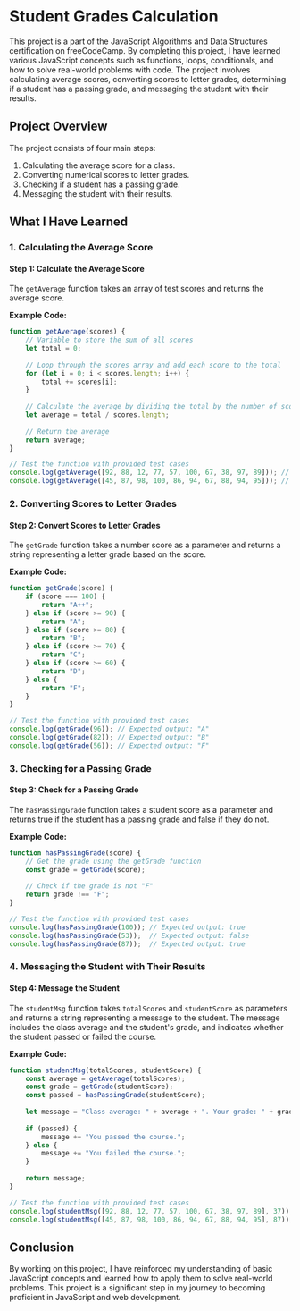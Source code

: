 
# Student Grades Calculation

This project is a part of the JavaScript Algorithms and Data Structures certification on freeCodeCamp. By completing this project, I have learned various JavaScript concepts such as functions, loops, conditionals, and how to solve real-world problems with code. The project involves calculating average scores, converting scores to letter grades, determining if a student has a passing grade, and messaging the student with their results.

## Project Overview

The project consists of four main steps:
1. Calculating the average score for a class.
2. Converting numerical scores to letter grades.
3. Checking if a student has a passing grade.
4. Messaging the student with their results.

## What I Have Learned

### 1. Calculating the Average Score

#### Step 1: Calculate the Average Score

The `getAverage` function takes an array of test scores and returns the average score.

**Example Code:**

```javascript
function getAverage(scores) {
    // Variable to store the sum of all scores
    let total = 0;
    
    // Loop through the scores array and add each score to the total
    for (let i = 0; i < scores.length; i++) {
        total += scores[i];
    }
    
    // Calculate the average by dividing the total by the number of scores
    let average = total / scores.length;
    
    // Return the average
    return average;
}

// Test the function with provided test cases
console.log(getAverage([92, 88, 12, 77, 57, 100, 67, 38, 97, 89])); // Expected output: 71.7
console.log(getAverage([45, 87, 98, 100, 86, 94, 67, 88, 94, 95])); // Expected output: 85.4
```

### 2. Converting Scores to Letter Grades

#### Step 2: Convert Scores to Letter Grades

The `getGrade` function takes a number score as a parameter and returns a string representing a letter grade based on the score.

**Example Code:**

```javascript
function getGrade(score) {
    if (score === 100) {
        return "A++";
    } else if (score >= 90) {
        return "A";
    } else if (score >= 80) {
        return "B";
    } else if (score >= 70) {
        return "C";
    } else if (score >= 60) {
        return "D";
    } else {
        return "F";
    }
}

// Test the function with provided test cases
console.log(getGrade(96)); // Expected output: "A"
console.log(getGrade(82)); // Expected output: "B"
console.log(getGrade(56)); // Expected output: "F"
```

### 3. Checking for a Passing Grade

#### Step 3: Check for a Passing Grade

The `hasPassingGrade` function takes a student score as a parameter and returns true if the student has a passing grade and false if they do not.

**Example Code:**

```javascript
function hasPassingGrade(score) {
    // Get the grade using the getGrade function
    const grade = getGrade(score);
    
    // Check if the grade is not "F"
    return grade !== "F";
}

// Test the function with provided test cases
console.log(hasPassingGrade(100)); // Expected output: true
console.log(hasPassingGrade(53));  // Expected output: false
console.log(hasPassingGrade(87));  // Expected output: true
```

### 4. Messaging the Student with Their Results

#### Step 4: Message the Student

The `studentMsg` function takes `totalScores` and `studentScore` as parameters and returns a string representing a message to the student. The message includes the class average and the student's grade, and indicates whether the student passed or failed the course.

**Example Code:**

```javascript
function studentMsg(totalScores, studentScore) {
    const average = getAverage(totalScores);
    const grade = getGrade(studentScore);
    const passed = hasPassingGrade(studentScore);
    
    let message = "Class average: " + average + ". Your grade: " + grade + ". ";
    
    if (passed) {
        message += "You passed the course.";
    } else {
        message += "You failed the course.";
    }
    
    return message;
}

// Test the function with provided test cases
console.log(studentMsg([92, 88, 12, 77, 57, 100, 67, 38, 97, 89], 37)); // Expected output: Class average: 71.7. Your grade: F. You failed the course.
console.log(studentMsg([45, 87, 98, 100, 86, 94, 67, 88, 94, 95], 87)); // Expected output: Class average: 85.4. Your grade: B. You passed the course.
```

## Conclusion

By working on this project, I have reinforced my understanding of basic JavaScript concepts and learned how to apply them to solve real-world problems. This project is a significant step in my journey to becoming proficient in JavaScript and web development.
